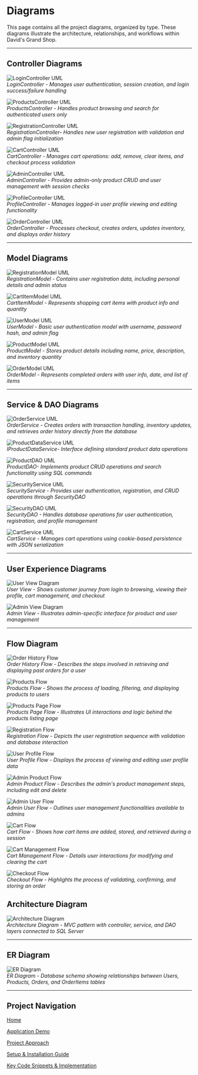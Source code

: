 # Diagrams

This page contains all the project diagrams, organized by type. These diagrams illustrate the architecture, relationships, and workflows within David's Grand Shop.

---

## Controller Diagrams

![LoginController UML](Images/UML%20Diagrams/LoginControllerUML.png)  
*LoginController - Manages user authentication, session creation, and login success/failure handling*  

![ProductsController UML](Images/UML%20Diagrams/ProductsControllerUML.png)  
*ProductsController - Handles product browsing and search for authenticated users only*  

![RegistrationController UML](Images/UML%20Diagrams/RegistrationControllerUML.png)  
*RegistrationController- Handles new user registration with validation and admin flag initialization*  

![CartController UML](Images/UML%20Diagrams/CCUML.png)  
*CartController - Manages cart operations: add, remove, clear items, and checkout process validation*  

![AdminController UML](Images/UML%20Diagrams/ACUML.png)  
*AdminController - Provides admin-only product CRUD and user management with session checks*  

![ProfileController UML](Images/UML%20Diagrams/PCUML.png)  
*ProfileController - Manages logged-in user profile viewing and editing functionality*  

![OrderController UML](Images/UML%20Diagrams/OCUML.png)  
*OrderController - Processes checkout, creates orders, updates inventory, and displays order history*  



---


## Model Diagrams

![RegistrationModel UML](Images/UML%20Diagrams/RegistrationModelUML.png)  
*RegistrationModel - Contains user registration data, including personal details and admin status*  

![CartItemModel UML](Images/UML%20Diagrams/CIMUML.png)  
*CartItemModel - Represents shopping cart items with product info and quantity*  

![UserModel UML](Images/UML%20Diagrams/UMUML.png)  
*UserModel - Basic user authentication model with username, password hash, and admin flag*  

![ProductModel UML](Images/UML%20Diagrams/PMUML.png)  
*ProductModel - Stores product details including name, price, description, and inventory quantity*  

![OrderModel UML](Images/UML%20Diagrams/OMUML.png)  
*OrderModel - Represents completed orders with user info, date, and list of items*  


---


## Service & DAO Diagrams

![OrderService UML](Images/UML%20Diagrams/OSUML.png)  
*OrderService - Creates orders with transaction handling, inventory updates, and retrieves order history directly from the database*    

![ProductDataService UML](Images/UML%20Diagrams/IProductDataServiceUML.png)  
*IProductDataService- Interface defining standard product data operations*  

![ProductDAO UML](Images/UML%20Diagrams/PDAOUML.png)  
*ProductDAO- Implements product CRUD operations and search functionality using SQL commands*  

![SecurityService UML](Images/UML%20Diagrams/SSUML.png)  
*SecurityService - Provides user authentication, registration, and CRUD operations through SecurityDAO*  

![SecurityDAO UML](Images/UML%20Diagrams/SDAOUML.png)  
*SecurityDAO - Handles database operations for user authentication, registration, and profile management* 

![CartService UML](Images/UML%20Diagrams/CSUML.png)  
*CartService - Manages cart operations using cookie-based persistence with JSON serialization*  



---


## User Experience Diagrams

![User View Diagram](Images/View%20Diagrams/UserDiagram.png)  
*User View - Shows customer journey from login to browsing, viewing their profile, cart management, and checkout*  

![Admin View Diagram](Images/View%20Diagrams/AdminViewDiagram.png)  
*Admin View - Illustrates admin-specific interface for product and user management* 


---

## Flow Diagram

![Order History Flow](Images/Flow%20Diagrams/OrderHistory.png)  
*Order History Flow - Describes the steps involved in retrieving and displaying past orders for a user*

![Products Flow](Images/Flow%20Diagrams/Products.png)  
*Products Flow - Shows the process of loading, filtering, and displaying products to users*

![Products Page Flow](Images/Flow%20Diagrams/ProductsPage.png)  
*Products Page Flow - Illustrates UI interactions and logic behind the products listing page*

![Registration Flow](Images/Flow%20Diagrams/Registration.png)  
*Registration Flow - Depicts the user registration sequence with validation and database interaction*

![User Profile Flow](Images/Flow%20Diagrams/UserProfile.png)  
*User Profile Flow - Displays the process of viewing and editing user profile data*

![Admin Product Flow](Images/Flow%20Diagrams/AdminProduct.png)  
*Admin Product Flow - Describes the admin's product management steps, including edit and delete*

![Admin User Flow](Images/Flow%20Diagrams/AdminUser.png)  
*Admin User Flow - Outlines user management functionalities available to admins*

![Cart Flow](Images/Flow%20Diagrams/Cart.png)  
*Cart Flow - Shows how cart items are added, stored, and retrieved during a session*

![Cart Management Flow](Images/Flow%20Diagrams/CartManagement.png)  
*Cart Management Flow - Details user interactions for modifying and clearing the cart*

![Checkout Flow](Images/Flow%20Diagrams/Checkout.png)  
*Checkout Flow - Highlights the process of validating, confirming, and storing an order*


## Architecture Diagram

![Architecture Diagram](Images/Architecture%20Diagram/Architecture%20Diagram.png)   
*Architecture Diagram - MVC pattern with controller, service, and DAO layers connected to SQL Server* 




---


## ER Diagram

![ER Diagram](Images/ER%20Diagram/ER%20Diagram.png)  
*ER Diagram - Database schema showing relationships between Users, Products, Orders, and OrderItems tables* 



---
## Project Navigation

[Home](README.md)

[Application Demo](Demo.md)

[Project Approach](Approach.md)

[Setup & Installation Guide](Setup.md)

[Key Code Snippets & Implementation](Code_Snippets.md)


